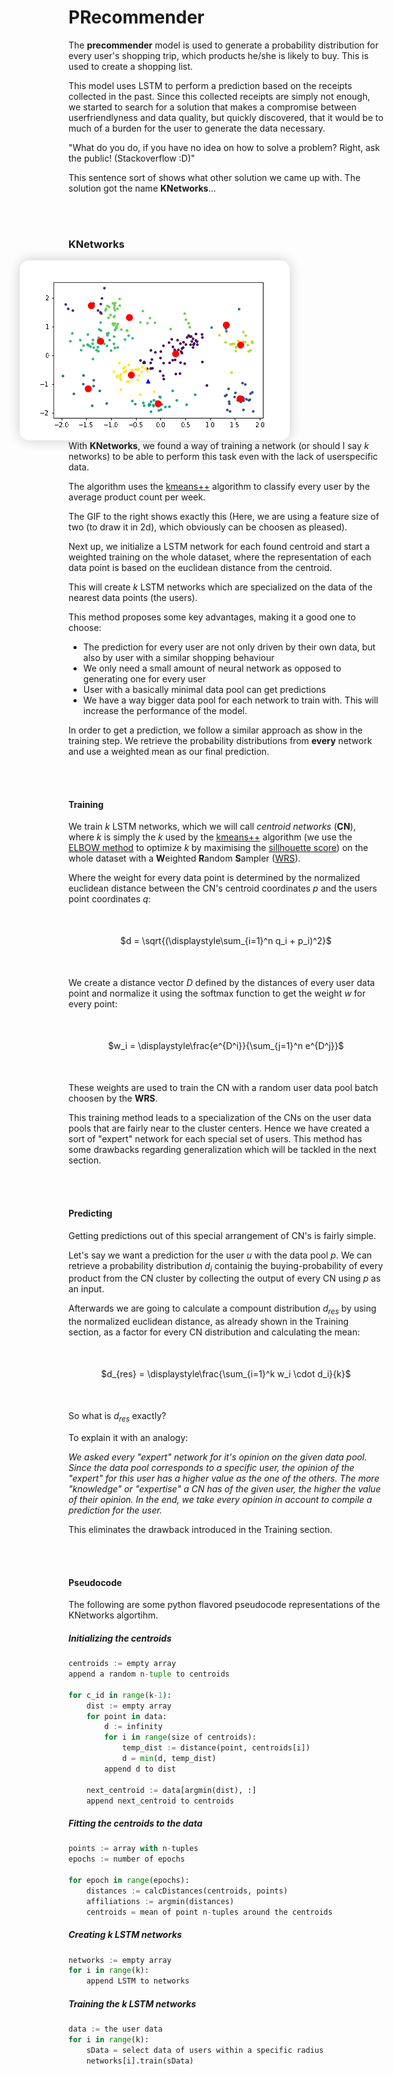 # PRecommender

The **precommender** model is used to generate a probability distribution for every user's shopping trip, which products he/she is likely to buy. This is used to create a shopping list. 

This model uses LSTM to perform a prediction based on the receipts collected in the past. Since this collected receipts are simply not enough, we started to search for a solution that makes a compromise between userfriendlyness and data quality, but quickly discovered, that it would be to much of a burden for the user to generate the data necessary.

"What do you do, if you have no idea on how to solve a problem? Right, ask the public! (Stackoverflow :D)"

This sentence sort of shows what other solution we came up with. The solution got the name **KNetworks**...

<br><br>

### KNetworks

<img src="scatter.gif" style="float: right; margin-right:150px;margin-left:50px;box-shadow: 0px 0px 20px rgba(0, 0, 0, 0.2);border-radius: 15px;background-color: white;">

With **KNetworks**, we found a way of training a network (or should I say *k* networks) to be able to perform this task even with the lack of userspecific data. 

The algorithm uses the <a target="_blank" href="https://theory.stanford.edu/~sergei/papers/kMeansPP-soda.pdf">kmeans++</a> algorithm to classify every user by the average product count per week.

The GIF to the right shows exactly this (Here, we are using a feature size of two (to draw it in 2d), which obviously can be choosen as pleased).

Next up, we initialize a LSTM network for each found centroid and start a weighted training on the whole dataset, where the representation of each data point is based on the euclidean distance from the centroid.

This will create _k_ LSTM networks which are specialized on the data of the nearest data points (the users).

This method proposes some key advantages, making it a good one to choose:

- The prediction for every user are not only driven by their own data, but also by user with a similar shopping behaviour
- We only need a small amount of neural network as opposed to generating one for every user
- User with a basically minimal data pool can get predictions
- We have a way bigger data pool for each network to train with. This will increase the performance of the model.

In order to get a prediction, we follow a similar approach as show in the training step. We retrieve the probability distributions from **every** network and use a weighted mean as our final prediction.

<br><br>

#### Training 

We train *k* LSTM networks, which we will call *centroid networks* (**CN**), where *k* is simply the *k* used by the <a target="_blank" href="https://theory.stanford.edu/~sergei/papers/kMeansPP-soda.pdf">kmeans++</a> algorithm (we use the <a target="_blank" href="https://en.wikipedia.org/wiki/Elbow_method_(clustering)">ELBOW method</a> to optimize *k* by maximising the <a target="_blank" href="https://en.wikipedia.org/wiki/Silhouette_(clustering)">sillhouette score</a>) on the whole dataset with a **W**eighted **R**andom **S**ampler (<a target="_blank" href="https://utopia.duth.gr/~pefraimi/research/data/2007EncOfAlg.pdf">WRS</a>). 

Where the weight for every data point is determined by the normalized euclidean distance between the CN's centroid coordinates $p$ and the users point coordinates $q$:

<div style="display:flex;justify-content:center;margin-top:50px;margin-bottom:50px">
$d = \sqrt{(\displaystyle\sum_{i=1}^n q_i + p_i)^2}$
</div>

We create a distance vector $D$ defined by the distances of every user data point and normalize it using the softmax function to get the weight $w$ for every point:

<div style="display:flex;justify-content:center;margin-top:50px;margin-bottom:50px">
$w_i = \displaystyle\frac{e^{D^i}}{\sum_{j=1}^n e^{D^j}}$
</div>

These weights are used to train the CN with a random user data pool batch choosen by the **WRS**.

This training method leads to a specialization of the CNs on the user data pools that are fairly near to the cluster centers. Hence we have created a sort of "expert" network for each special set of users. This method has some drawbacks regarding generalization which will be tackled in the next section.

<br><br>

#### Predicting
Getting predictions out of this special arrangement of CN's is fairly simple. 

Let's say we want a prediction for the user $u$ with the data pool $p$. We can retrieve a probability distribution $d_i$ containig the buying-probability of every product from the CN cluster by collecting the output of every CN using $p$ as an input.

Afterwards we are going to calculate a compount distribution $d_{res}$ by using the normalized euclidean distance, as already shown in the Training section, as a factor for every CN distribution and calculating the mean:

<div style="display:flex;justify-content:center;margin-top:50px;margin-bottom:50px">
$d_{res} = \displaystyle\frac{\sum_{i=1}^k w_i \cdot d_i}{k}$
</div>

So what is $d_{res}$ exactly?

To explain it with an analogy:

*We asked every "expert" network for it's opinion on the given data pool. Since the data pool corresponds to a specific user, the opinion of the "expert" for this user has a higher value as the one of the others. The more "knowledge" or "expertise" a CN has of the given user, the higher the value of their opinion. In the end, we take every opinion in account to compile a prediction for the user.*

This eliminates the drawback introduced in the Training section.

<br><br>

#### Pseudocode

The following are some python flavored pseudocode representations of the KNetworks algortihm.

##### Initializing the centroids
```python
centroids := empty array
append a random n-tuple to centroids

for c_id in range(k-1):
    dist := empty array
    for point in data:
        d := infinity
        for i in range(size of centroids):
            temp_dist := distance(point, centroids[i])
            d = min(d, temp_dist)
        append d to dist
    
    next_centroid := data[argmin(dist), :]
    append next_centroid to centroids
```

##### Fitting the centroids to the data
```python
points := array with n-tuples
epochs := number of epochs

for epoch in range(epochs):
    distances := calcDistances(centroids, points)
    affiliations := argmin(distances)
    centroids = mean of point n-tuples around the centroids
```

##### Creating k LSTM networks
```python
networks := empty array
for i in range(k):
    append LSTM to networks
```

##### Training the k LSTM networks
```python
data := the user data
for i in range(k):
    sData = select data of users within a specific radius
    networks[i].train(sData)
```